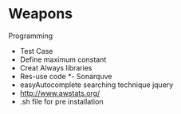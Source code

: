 # Weapons
Programming

- Test Case
- Define maximum constant
- Creat Always libraries
- Res-use code
*- Sonarquve
- easyAutocomplete searching technique jquery
- http://www.awstats.org/
- .sh file for pre installation
